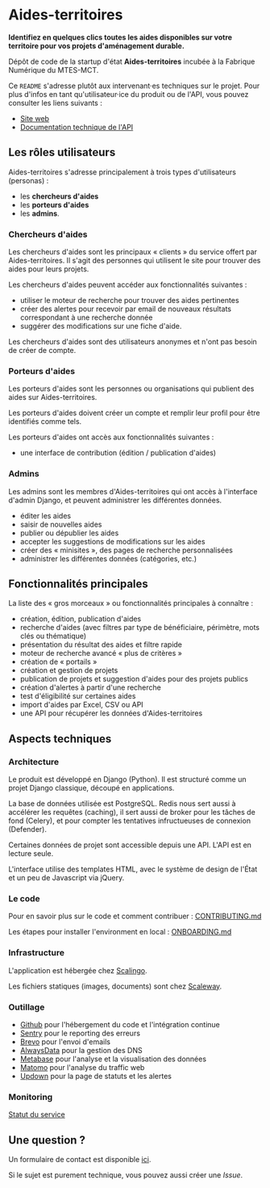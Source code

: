 # Aides-territoires

**Identifiez en quelques clics toutes les aides disponibles sur votre territoire pour vos projets d'aménagement durable.**

Dépôt de code de la startup d'état **Aides-territoires** incubée à la Fabrique Numérique du MTES-MCT.

Ce `README` s'adresse plutôt aux intervenant·es techniques sur le projet.
Pour plus d'infos en tant qu'utilisateur·ice du produit ou de l'API, vous pouvez consulter les liens suivants :

- [Site web](https://aides-territoires.beta.gouv.fr/)
- [Documentation technique de l'API](https://aides-territoires.beta.gouv.fr/data/)

## Les rôles utilisateurs

Aides-territoires s'adresse principalement à trois types d'utilisateurs (personas) :

 - les **chercheurs d'aides**
 - les **porteurs d'aides**
 - les **admins**.

### Chercheurs d'aides

Les chercheurs d'aides sont les principaux « clients » du service offert par
Aides-territoires. Il s'agit des personnes qui utilisent le site pour
trouver des aides pour leurs projets.

Les chercheurs d'aides peuvent accéder aux fonctionnalités suivantes :

  - utiliser le moteur de recherche pour trouver des aides pertinentes
  - créer des alertes pour recevoir par email de nouveaux résultats
    correspondant à une recherche donnée
  - suggérer des modifications sur une fiche d'aide.

Les chercheurs d'aides sont des utilisateurs anonymes et n'ont pas besoin de
créer de compte.

### Porteurs d'aides

Les porteurs d'aides sont les personnes ou organisations qui publient des
aides sur Aides-territoires.

Les porteurs d'aides doivent créer un compte et remplir leur profil pour être
identifiés comme tels.

Les porteurs d'aides ont accès aux fonctionnalités suivantes :

  - une interface de contribution (édition / publication d'aides)

 ### Admins

Les admins sont les membres d'Aides-territoires qui ont accès à l'interface
d'admin Django, et peuvent administrer les différentes données.

  - éditer les aides
  - saisir de nouvelles aides
  - publier ou dépublier les aides
  - accepter les suggestions de modifications sur les aides
  - créer des « minisites », des pages de recherche personnalisées
  - administrer les différentes données (catégories, etc.)

## Fonctionnalités principales

La liste des « gros morceaux » ou fonctionnalités principales à connaître :

  - création, édition, publication d'aides
  - recherche d'aides (avec filtres par type de bénéficiaire, périmètre, mots clés ou thématique)
  - présentation du résultat des aides et filtre rapide
  - moteur de recherche avancé « plus de critères »
  - création de « portails »
  - création et gestion de projets
  - publication de projets et suggestion d'aides pour des projets publics
  - création d'alertes à partir d'une recherche
  - test d'éligibilité sur certaines aides
  - import d'aides par Excel, CSV ou API
  - une API pour récupérer les données d'Aides-territoires

## Aspects techniques

### Architecture

Le produit est développé en Django (Python).
Il est structuré comme un projet Django classique, découpé en applications.

La base de données utilisée est PostgreSQL.
Redis nous sert aussi à accélérer les requêtes (caching), il sert aussi de broker pour les tâches de fond (Celery),
et pour compter les tentatives infructueuses de connexion (Defender).

Certaines données de projet sont accessible depuis une API. L'API est en lecture seule.

L'interface utilise des templates HTML, avec le système de design de l'État et un peu de Javascript via jQuery.

### Le code

Pour en savoir plus sur le code et comment contribuer : [CONTRIBUTING.md](./CONTRIBUTING.md)

Les étapes pour installer l'environment en local : [ONBOARDING.md](./ONBOARDING.md)

### Infrastructure

L'application est hébergée chez [Scalingo](https://scalingo.com/fr).

Les fichiers statiques (images, documents) sont chez [Scaleway](https://www.scaleway.com/fr/).

### Outillage

- [Github](https://github.com/) pour l'hébergement du code et l'intégration continue
- [Sentry](https://sentry.io) pour le reporting des erreurs
- [Brevo](https://www.brevo.com/fr/) pour l'envoi d'emails
- [AlwaysData](https://www.alwaysdata.com/fr/) pour la gestion des DNS
- [Metabase](https://www.metabase.com/) pour l'analyse et la visualisation des données
- [Matomo](https://fr.matomo.org/) pour l'analyse du traffic web
- [Updown](https://updown.io/) pour la page de statuts et les alertes

### Monitoring

[Statut du service](https://updown.io/tqz4?locale=fr)

## Une question ?

Un formulaire de contact est disponible [ici](https://aides-territoires.beta.gouv.fr/contact/).

Si le sujet est purement technique, vous pouvez aussi créer une _Issue_.

